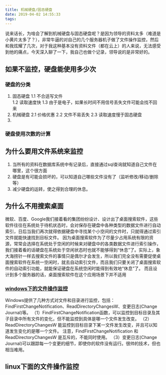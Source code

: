 ```yaml
---
title: 机械硬盘/固态硬盘
date: 2019-04-02 14:55:33
tags:
---
```


说来话长，为啥会了解到机械硬盘与固态硬盘呢？是因为领导的资料太多（难道是小黄片太多了？），非常牛逼的对自己的几个服务器机子做了文件操作监控，然后和我炫耀了几次，对于我这种基本没有资料文件（都在云上）的人来说，无法感受到他的痛点，今天深入聊了一下，我自己也做个记录，领导说的是非常好的。

## 如果不监控，硬盘能使用多少次
### 硬盘的分类
1. 固态硬盘
    1.1 不合适写文件  
    1.2 读取速度快
    1.3 由于是电子，如果长时间不用信号丢失文件可能会找不回来
2. 机械硬盘
    2.1 价格优惠
    2.2 文件不易丢失
    2.3 读取速度慢于固态硬盘
3. 
### 硬盘使用次数的计算

## 为什么要用文件系统来监控
1. 当所有的资料在数据库系统中有记录后，直接通过sql查询就知道自己文件在哪里，这个很方面
2. 硬盘是有可能会损坏的，可以知道自己哪些文件没有了（监听修改/移动/删除等）
3. 减少硬盘的运转，使之得到合理的休息。

## 为什么不用搜索桌面
微软、百度、Google我们接着看的集团纷纷设计、设计出了桌面搜索软件，这些软件往往在系统处于待机状态时，会对保存在硬盘中各种类型的数据文件进行自动索引，日后当我们再次就得依据硬盘中寻找某个小空间的文件时，只就得通过索引文件就能快速找到目标文件。
因为桌面搜索软件为了尽量少占用系统有限的资源，常常会选择在系统处于空闲的时候来对硬盘中的各类数据文件进行索引操作，我们接着看的话硬盘在系统处于空闲状态时也就不能够得到“休息”了。实际上，象大海捞针一样去搜索文件的事情只是偶尔才会发生，所以我们完全没有需要促使桌面搜索软件在系统一空闲时，就去自动索引文件，而且我们只要关闭了桌面搜索软件的自动索引功能，就能保证硬盘在系统空闲时能得到有效地“休息”了。
而且设计到多个服务器的话，桌面搜索软件在这个应用场景下并不适用

### [windows下的文件操作监控](https://blog.csdn.net/pjl1119/article/details/51275355)
Windows提供了几种方式对文件和目录进行监控，包括：FindFirstChangeNotification、ReadDirectoryChangesW、变更日志(Change Journal)等。
（1）FindFirstChangeNotification函数，可以监控到目标目录及其子目录中所有文件的变化，但不能监控到具体是哪一个文件发生改变。
（2）ReadDirectoryChangesW 能监控到目标目录下某一文件发生改变，并且可以知道发生变化的是哪一个文件。
注意，FindFirstChangeNotification 和 ReadDirectoryChangesW 是互斥的，不能同时使用。
（3）变更日志(Change Journal)可以跟踪每一个变更的细节，即使你的软件没有运行。很帅的技术，但也相当难用。

## linux下面的文件操作监控


